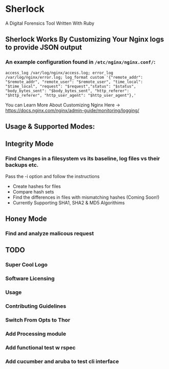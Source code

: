 # Sherlock
A Digital Forensics Tool Written With Ruby

## Sherlock Works By Customizing Your Nginx logs to provide JSON output

### An example configuration found in `/etc/nginx/nginx.conf/`:
  `access_log /var/log/nginx/access.log;
        error_log /var/log/nginx/error.log;
        log_format custom '{"remote_addr": "$remote_addr", "remote_user": "$remote_user", "time_local": "$time_local", "request": "$request","status": "$status", "body_bytes_sent": "$body_bytes_sent", "http_referer": "$http_referer", "http_user_agent": "$http_user_agent"},' `

You can Learn More About Customizing Nginx Here -> https://docs.nginx.com/nginx/admin-guide/monitoring/logging/

## Usage & Supported Modes:

## Integrity Mode
### Find Changes in a filesystem vs its baseline, log files vs their backups etc.
Pass the -i option and follow the instructions

- Create hashes for files
- Compare hash sets
- Find the differences in files with mismatching hashes (Coming Soon!)
- Currently Supporting SHA1, SHA2 & MD5 Algorithims

## Honey Mode
### Find and analyze malicous request

## TODO
### Super Cool Logo
### Software Licensing
### Usage
### Contributing Guidelines
### Switch From Opts to Thor
### Add Processing module
### Add functional test w rspec
### Add cucumber and aruba to test cli interface 
